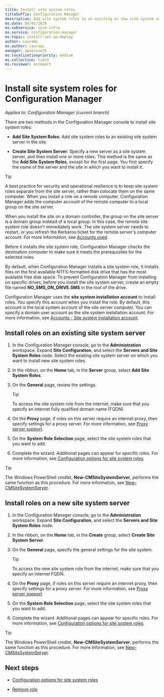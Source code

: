 ```yaml
---
title: Install site system roles
titleSuffix: Configuration Manager
description: Add site system roles to an existing or new site system server in the site.
ms.date: 04/01/2020
ms.subservice: core-infra
ms.service: configuration-manager
ms.topic: install-set-up-deploy
author: LauraWi
ms.author: laurawi
manager: apoorvseth
ms.localizationpriority: medium
ms.collection: tier3
ms.reviewer: mstewart
---
```


# Install site system roles for Configuration Manager

*Applies to: Configuration Manager (current branch)*

There are two methods in the Configuration Manager console to install site system roles:

- **Add Site System Roles**: Add site system roles to an existing site system server in the site.

- **Create Site System Server**: Specify a new server as a site system server, and then install one or more roles. This method is the same as the **Add Site System Roles**, except for the first page. You first specify the name of the server and the site in which you want to install it.

> [!TIP]
> A best practice for security and operational resilience is to keep site system roles separate from the site server, rather than colocate them on the same computer.
> When you install a role on a remote computer, Configuration Manager adds the computer account of the remote computer to a local group on the site server.
>
> When you install the site on a domain controller, the group on the site server is a domain group instead of a local group. In this case, the remote site system role doesn't immediately work. The site system server needs to restart, or you refresh the Kerberos ticket for the remote server's computer account. For more information, see [Accounts used](../../../plan-design/hierarchy/accounts.md).

Before it installs the site system role, Configuration Manager checks the destination computer to make sure it meets the prerequisites for the selected roles.

By default, when Configuration Manager installs a site system role, it installs files on the first available NTFS-formatted disk drive that has the most available free disk space. To prevent Configuration Manager from installing on specific drives, before you install the site system server, create an empty file named **NO_SMS_ON_DRIVE.SMS** in the root of the drive.

Configuration Manager uses the **site system installation account** to install roles. You specify this account when you install the role. By default, this account is the local system account of the site server computer. You can specify a domain user account as the site system installation account. For more information, see [Accounts - Site system installation account](../../../plan-design/hierarchy/accounts.md#site-system-installation-account).

## <a name="bkmk_addrole"></a> Install roles on an existing site system server

1. In the Configuration Manager console, go to the **Administration** workspace. Expand **Site Configuration**, and select the **Servers and Site System Roles** node. Select the existing site system server on which you want to install new site system roles.

1. In the ribbon, on the **Home** tab, in the **Server** group, select **Add Site System Roles**.

1. On the **General** page, review the settings.

    > [!TIP]
    >  To access the site system role from the internet, make sure that you specify an internet fully qualified domain name (FQDN).

1. On the **Proxy** page, if roles on this server require an internet proxy, then specify settings for a proxy server. For more information, see [Proxy server support](../../../plan-design/network/proxy-server-support.md).

1. On the **System Role Selection** page, select the site system roles that you want to add.

1. Complete the wizard. Additional pages can appear for specific roles. For more information, see [Configuration options for site system roles](configuration-options-for-site-system-roles.md).

> [!TIP]
> The Windows PowerShell cmdlet, **New-CMSiteSystemServer**, performs the same function as this procedure. For more information, see [New-CMSiteSystemServer](/powershell/module/configurationmanager/new-cmsitesystemserver).

## <a name="bkmk_createnew"></a> Install roles on a new site system server

1. In the Configuration Manager console, go to the **Administration** workspace. Expand **Site Configuration**, and select the **Servers and Site System Roles** node.

1. In the ribbon, on the **Home** tab, in the **Create** group, select **Create Site System Server**.

1. On the **General** page, specify the general settings for the site system.

    > [!TIP]
    > To access the new site system role from the internet, make sure that you specify an internet FQDN.

1. On the **Proxy** page, if roles on this server require an internet proxy, then specify settings for a proxy server. For more information, see [Proxy server support](../../../plan-design/network/proxy-server-support.md).

1. On the **System Role Selection** page, select the site system roles that you want to add.

1. Complete the wizard. Additional pages can appear for specific roles. For more information, see [Configuration options for site system roles](configuration-options-for-site-system-roles.md).

> [!TIP]
> The Windows PowerShell cmdlet, **New-CMSiteSystemServer**, performs the same function as this procedure. For more information, see [New-CMSiteSystemServer](/powershell/module/configurationmanager/new-cmsitesystemserver).

## Next steps

- [Configuration options for site system roles](configuration-options-for-site-system-roles.md)

- [Remove role](../install/uninstall-sites-and-hierarchies.md#bkmk_role)